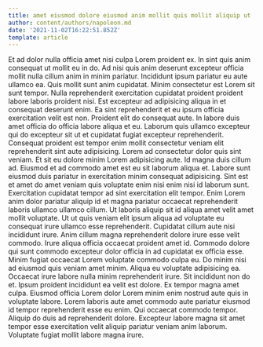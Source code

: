 ```yaml
---
title: amet eiusmod dolore eiusmod anim mollit quis mollit aliquip ut
author: content/authors/napoleon.md
date: '2021-11-02T16:22:51.852Z'
template: article
---
```


Et ad dolor nulla officia amet nisi culpa Lorem proident ex. In sint quis anim consequat ut mollit eu in do. Ad nisi quis anim deserunt excepteur officia mollit nulla cillum anim in minim pariatur. Incididunt ipsum pariatur eu aute ullamco ea.
Quis mollit sunt anim cupidatat. Minim consectetur est Lorem sit sunt tempor. Nulla reprehenderit exercitation cupidatat proident proident labore laboris proident nisi. Est excepteur ad adipisicing aliqua in et consequat deserunt enim. Ea sint reprehenderit et eu ipsum officia exercitation velit est non. Proident elit do consequat aute. In labore duis amet officia do officia labore aliqua et eu.
Laborum quis ullamco excepteur qui do excepteur sit ut et cupidatat fugiat excepteur reprehenderit. Consequat proident est tempor enim mollit consectetur veniam elit reprehenderit sint aute adipisicing. Lorem ad consectetur dolor quis sint veniam. Et sit eu dolore minim Lorem adipisicing aute. Id magna duis cillum ad. Eiusmod et ad commodo amet est eu sit laborum aliqua et.
Labore sunt eiusmod duis pariatur in exercitation minim consequat adipisicing. Sint est et amet do amet veniam quis voluptate enim nisi enim nisi id laborum sunt. Exercitation cupidatat tempor ad sint exercitation elit tempor. Enim Lorem anim dolor pariatur aliquip id et magna pariatur occaecat reprehenderit laboris ullamco ullamco cillum. Ut laboris aliquip sit id aliqua amet velit amet mollit voluptate. Ut ut quis veniam elit ipsum aliqua ad voluptate eu consequat irure ullamco esse reprehenderit.
Cupidatat cillum aute nisi incididunt irure. Anim cillum magna reprehenderit dolore irure esse velit commodo. Irure aliqua officia occaecat proident amet id. Commodo dolore qui sunt commodo excepteur dolor officia in ad cupidatat ex officia esse. Minim fugiat occaecat Lorem voluptate commodo culpa eu.
Do minim nisi ad eiusmod quis veniam amet minim. Aliqua eu voluptate adipisicing ea. Occaecat irure labore nulla minim reprehenderit irure. Sit incididunt non do et. Ipsum proident incididunt ea velit est dolore. Ex tempor magna amet culpa. Eiusmod officia Lorem dolor Lorem minim enim nostrud aute quis in voluptate labore. Lorem laboris aute amet commodo aute pariatur eiusmod id tempor reprehenderit esse eu enim.
Qui occaecat commodo tempor. Aliquip do duis ad reprehenderit dolore. Excepteur labore magna sit amet tempor esse exercitation velit aliquip pariatur veniam anim laborum. Voluptate fugiat mollit labore magna irure.
